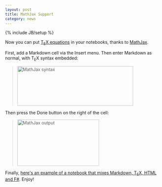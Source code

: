 ```yaml
---
layout: post
title: MathJax Support
category: news
---
```

{% include JB/setup %}

Now you can put [T<sub>E</sub>X equations](http://en.wikipedia.org/wiki/TeX) in
your notebooks, thanks to [MathJax](http://www.mathjax.org/).

First, add a Markdown cell via the Insert menu. Then enter Markdown as normal, with T<sub>E</sub>X
syntax embedded:

> <img class="img-polaroid" src="/static/blog/assets/mathjax1.png" width="377" height="129" alt="MathJax syntax">

Then press the Done button on the right of the cell:

> <img class="img-polaroid" src="/static/blog/assets/mathjax2.png" width="266" height="151" alt="MathJax output">

Finally, [here's an example of a notebook that mixes Markdown, T<sub>E</sub>X, HTML and
F#](https://fsnotebook.net/notebook/102/MathJax_demo). Enjoy!
